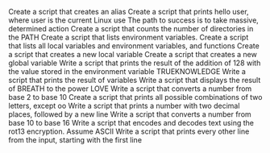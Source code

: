 Create a script that creates an alias
Create a script that prints hello user, where user is the current Linux use
The path to success is to take massive, determined action
Create a script that counts the number of directories in the PATH
Create a script that lists environment variables.
Create a script that lists all local variables and environment variables, and functions
Create a script that creates a new local variable
Create a script that creates a new global variable
Write a script that prints the result of the addition of 128 with the value stored in the environment variable TRUEKNOWLEDGE
Write a script that prints the result of variables
Write a script that displays the result of BREATH to the power LOVE
Write a script that converts a number from base 2 to base 10
Create a script that prints all possible combinations of two letters, except oo
Write a script that prints a number with two decimal places, followed by a new line
Write a script that converts a number from base 10 to base 16
Write a script that encodes and decodes text using the rot13 encryption. Assume ASCII
Write a script that prints every other line from the input, starting with the first line
